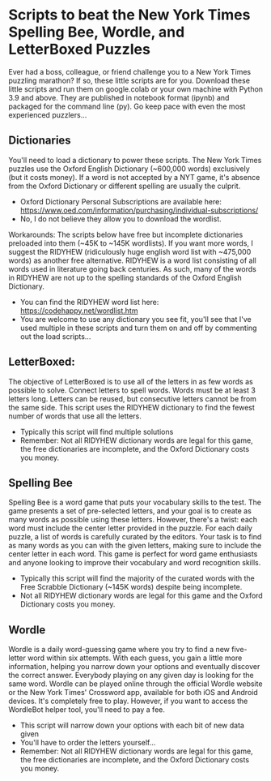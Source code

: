 # Scripts to beat the New York Times Spelling Bee, Wordle, and LetterBoxed Puzzles
Ever had a boss, colleague, or friend challenge you to a New York Times puzzling marathon? If so, these little scripts are for you. Download these little scripts and run them on google.colab or your own machine with Python 3.9 and above. They are published in notebook format (ipynb) and packaged for the command line (py). Go keep pace with even the most experienced puzzlers...

## Dictionaries
You'll need to load a dictionary to power these scripts. The New York Times puzzles use the Oxford English Dictionary (~600,000 words) exclusively (but it costs money). If a word is not accepted by a NYT game, it's absence from the Oxford Dictionary or different spelling are usually the culprit. 
* Oxford Dictionary Personal Subscriptions are available here: https://www.oed.com/information/purchasing/individual-subscriptions/
* No, I do not believe they allow you to download the wordlist. 

Workarounds: The scripts below have free but incomplete dictionaries preloaded into them (~45K to ~145K wordlists). If you want more words, I suggest the RIDYHEW (ridiculously huge english word list with ~475,000 words) as another free alternative. RIDYHEW is a word list consisting of all words used in literature going back centuries. As such, many of the words in RIDYHEW are not up to the spelling standards of the Oxford English Dictionary. 
* You can find the RIDYHEW word list here: https://codehappy.net/wordlist.htm
* You are welcome to use any dictionary you see fit, you'll see that I've used multiple in these scripts and turn them on and off by commenting out the load scripts...

## LetterBoxed:
The objective of LetterBoxed is to use all of the letters in as few words as possible to solve. Connect letters to spell words. Words must be at least 3 letters long. Letters can be reused, but consecutive letters cannot be from the same side. This script uses the RIDYHEW dictionary to find the fewest number of words that use all the letters. 
* Typically this script will find multiple solutions
* Remember: Not all RIDYHEW dictionary words are legal for this game, the free dictionaries are incomplete, and the Oxford Dictionary costs you money.

## Spelling Bee
Spelling Bee is a word game that puts your vocabulary skills to the test. The game presents a set of pre-selected letters, and your goal is to create as many words as possible using these letters. However, there's a twist: each word must include the center letter provided in the puzzle. For each daily puzzle, a list of words is carefully curated by the editors. Your task is to find as many words as you can with the given letters, making sure to include the center letter in each word. This game is perfect for word game enthusiasts and anyone looking to improve their vocabulary and word recognition skills.
* Typically this script will find the majority of the curated words with the Free Scrabble Dictionary (~145K words) despite being incomplete.
* Not all RIDYHEW dictionary words are legal for this game and the Oxford Dictionary costs you money.

## Wordle
Wordle is a daily word-guessing game where you try to find a new five-letter word within six attempts. With each guess, you gain a little more information, helping you narrow down your options and eventually discover the correct answer. Everybody playing on any given day is looking for the same word. Wordle can be played online through the official Wordle website or the New York Times' Crossword app, available for both iOS and Android devices. It's completely free to play. However, if you want to access the WordleBot helper tool, you'll need to pay a fee.
* This script will narrow down your options with each bit of new data given
* You'll have to order the letters yourself...
* Remember: Not all RIDYHEW dictionary words are legal for this game, the free dictionaries are incomplete, and the Oxford Dictionary costs you money.
